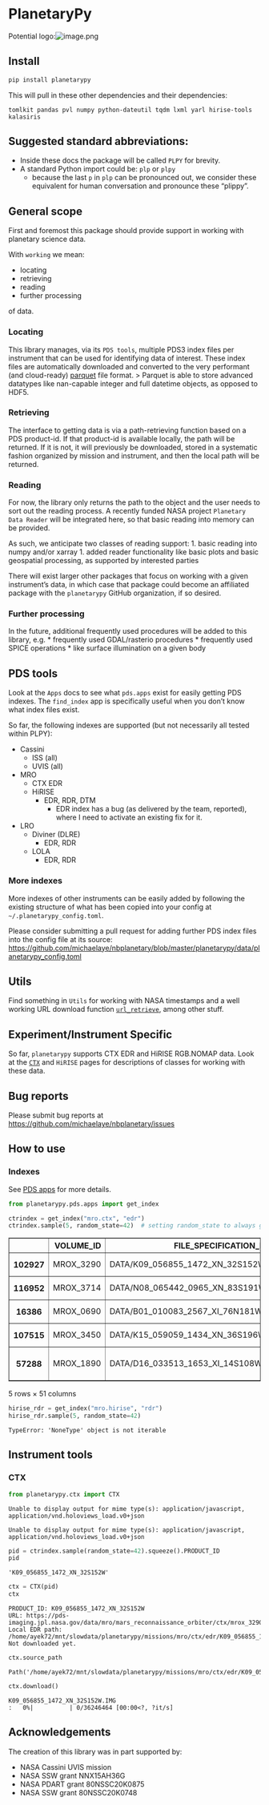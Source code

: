 PlanetaryPy
================

<!-- WARNING: THIS FILE WAS AUTOGENERATED! DO NOT EDIT! -->

Potential
logo:![image.png](images/epilup_with_python_logo_with_axis.png)

## Install

``` bash
pip install planetarypy
```

This will pull in these other dependencies and their dependencies:

`tomlkit pandas pvl numpy python-dateutil tqdm lxml yarl hirise-tools kalasiris`

## Suggested standard abbreviations:

- Inside these docs the package will be called `PLPY` for brevity.
- A standard Python import could be: `plp` or `plpy`
  - because the last `p` in `plp` can be pronounced out, we consider
    these equivalent for human conversation and pronounce these
    “plippy”.

## General scope

First and foremost this package should provide support in working with
planetary science data.

With `working` we mean:

- locating
- retrieving
- reading
- further processing

of data.

### Locating

This library manages, via its `PDS tools`, multiple PDS3 index files per
instrument that can be used for identifying data of interest. These
index files are automatically downloaded and converted to the very
performant (and cloud-ready)
[parquet](https://pandas.pydata.org/pandas-docs/stable/reference/api/pandas.read_parquet.html)
file format. \> Parquet is able to store advanced datatypes like
nan-capable integer and full datetime objects, as opposed to HDF5.

### Retrieving

The interface to getting data is via a path-retrieving function based on
a PDS product-id. If that product-id is available locally, the path will
be returned. If it is not, it will previously be downloaded, stored in a
systematic fashion organized by mission and instrument, and then the
local path will be returned.

### Reading

For now, the library only returns the path to the object and the user
needs to sort out the reading process. A recently funded NASA project
`Planetary Data Reader` will be integrated here, so that basic reading
into memory can be provided.

As such, we anticipate two classes of reading support: 1. basic reading
into numpy and/or xarray 1. added reader functionality like basic plots
and basic geospatial processing, as supported by interested parties

There will exist larger other packages that focus on working with a
given instrument’s data, in which case that package could become an
affiliated package with the `planetarypy` GitHub organization, if so
desired.

### Further processing

In the future, additional frequently used procedures will be added to
this library, e.g. \* frequently used GDAL/rasterio procedures \*
frequently used SPICE operations \* like surface illumination on a given
body

## PDS tools

Look at the `Apps` docs to see what `pds.apps` exist for easily getting
PDS indexes. The `find_index` app is specifically useful when you don’t
know what index files exist.

So far, the following indexes are supported (but not necessarily all
tested within PLPY):

- Cassini
  - ISS (all)
  - UVIS (all)
- MRO
  - CTX EDR
  - HiRISE
    - EDR, RDR, DTM
      - EDR index has a bug (as delivered by the team, reported), where
        I need to activate an existing fix for it.
- LRO
  - Diviner (DLRE)
    - EDR, RDR
  - LOLA
    - EDR, RDR

### More indexes

More indexes of other instruments can be easily added by following the
existing structure of what has been copied into your config at
`~/.planetarypy_config.toml`.

Please consider submitting a pull request for adding further PDS index
files into the config file at its source:
https://github.com/michaelaye/nbplanetary/blob/master/planetarypy/data/planetarypy_config.toml

## Utils

Find something in `Utils` for working with NASA timestamps and a well
working URL download function
[`url_retrieve`](https://michaelaye.github.io/planetarypy/api/utils.html#url_retrieve),
among other stuff.

## Experiment/Instrument Specific

So far, `planetarypy` supports CTX EDR and HiRISE RGB.NOMAP data. Look
at the
[`CTX`](https://michaelaye.github.io/planetarypy/api/ctx.html#ctx) and
`HiRISE` pages for descriptions of classes for working with these data.

## Bug reports

Please submit bug reports at
https://github.com/michaelaye/nbplanetary/issues

## How to use

### Indexes

See [PDS apps](02c_pds.apps.ipynb) for more details.

``` python
from planetarypy.pds.apps import get_index
```

``` python
ctrindex = get_index("mro.ctx", "edr")
ctrindex.sample(5, random_state=42)  # setting random_state to always get same files for docs
```

<div>
<style scoped>
    .dataframe tbody tr th:only-of-type {
        vertical-align: middle;
    }

    .dataframe tbody tr th {
        vertical-align: top;
    }

    .dataframe thead th {
        text-align: right;
    }
</style>
<table border="1" class="dataframe">
  <thead>
    <tr style="text-align: right;">
      <th></th>
      <th>VOLUME_ID</th>
      <th>FILE_SPECIFICATION_NAME</th>
      <th>ORIGINAL_PRODUCT_ID</th>
      <th>PRODUCT_ID</th>
      <th>IMAGE_TIME</th>
      <th>INSTRUMENT_ID</th>
      <th>INSTRUMENT_MODE_ID</th>
      <th>LINE_SAMPLES</th>
      <th>LINES</th>
      <th>SPATIAL_SUMMING</th>
      <th>...</th>
      <th>SUB_SOLAR_LATITUDE</th>
      <th>SUB_SPACECRAFT_LONGITUDE</th>
      <th>SUB_SPACECRAFT_LATITUDE</th>
      <th>SOLAR_DISTANCE</th>
      <th>SOLAR_LONGITUDE</th>
      <th>LOCAL_TIME</th>
      <th>IMAGE_SKEW_ANGLE</th>
      <th>RATIONALE_DESC</th>
      <th>DATA_QUALITY_DESC</th>
      <th>ORBIT_NUMBER</th>
    </tr>
  </thead>
  <tbody>
    <tr>
      <th>102927</th>
      <td>MROX_3290</td>
      <td>DATA/K09_056855_1472_XN_32S152W.IMG</td>
      <td>4A_04_112001B600</td>
      <td>K09_056855_1472_XN_32S152W</td>
      <td>2018-09-12 15:27:23.819</td>
      <td>CTX</td>
      <td>NIFL</td>
      <td>5056</td>
      <td>7168</td>
      <td>1</td>
      <td>...</td>
      <td>-23.61</td>
      <td>152.16</td>
      <td>-32.84</td>
      <td>206674590.7</td>
      <td>248.70</td>
      <td>15.12</td>
      <td>90.1</td>
      <td>Ride-along with HiRISE</td>
      <td>OK</td>
      <td>56855</td>
    </tr>
    <tr>
      <th>116952</th>
      <td>MROX_3714</td>
      <td>DATA/N08_065442_0965_XN_83S191W.IMG</td>
      <td>4A_04_114C019800</td>
      <td>N08_065442_0965_XN_83S191W</td>
      <td>2020-07-12 17:31:23.962</td>
      <td>CTX</td>
      <td>NIFL</td>
      <td>5056</td>
      <td>33792</td>
      <td>1</td>
      <td>...</td>
      <td>-21.24</td>
      <td>190.23</td>
      <td>-83.51</td>
      <td>207154930.4</td>
      <td>237.37</td>
      <td>17.12</td>
      <td>91.4</td>
      <td>Planum Australe</td>
      <td>OK</td>
      <td>65442</td>
    </tr>
    <tr>
      <th>16386</th>
      <td>MROX_0690</td>
      <td>DATA/B01_010083_2567_XI_76N181W.IMG</td>
      <td>4A_04_103101E100</td>
      <td>B01_010083_2567_XI_76N181W</td>
      <td>2008-09-20 04:33:05.584</td>
      <td>CTX</td>
      <td>ITL</td>
      <td>5056</td>
      <td>52224</td>
      <td>1</td>
      <td>...</td>
      <td>19.30</td>
      <td>180.80</td>
      <td>76.84</td>
      <td>237461101.1</td>
      <td>129.80</td>
      <td>14.76</td>
      <td>89.7</td>
      <td>North polar outlier</td>
      <td>OK</td>
      <td>10083</td>
    </tr>
    <tr>
      <th>107515</th>
      <td>MROX_3450</td>
      <td>DATA/K15_059059_1434_XN_36S196W.IMG</td>
      <td>4A_04_112C004300</td>
      <td>K15_059059_1434_XN_36S196W</td>
      <td>2019-03-03 08:44:14.027</td>
      <td>CTX</td>
      <td>NIFL</td>
      <td>2528</td>
      <td>9216</td>
      <td>1</td>
      <td>...</td>
      <td>-4.38</td>
      <td>196.66</td>
      <td>-36.69</td>
      <td>229158765.3</td>
      <td>349.79</td>
      <td>14.21</td>
      <td>90.1</td>
      <td>Craters in Terra Cimmeria</td>
      <td>OK</td>
      <td>59059</td>
    </tr>
    <tr>
      <th>57288</th>
      <td>MROX_1890</td>
      <td>DATA/D16_033513_1653_XI_14S108W.IMG</td>
      <td>4A_04_10A9016F00</td>
      <td>D16_033513_1653_XI_14S108W</td>
      <td>2013-09-19 20:45:34.363</td>
      <td>CTX</td>
      <td>ITL</td>
      <td>5056</td>
      <td>15360</td>
      <td>1</td>
      <td>...</td>
      <td>10.17</td>
      <td>108.53</td>
      <td>-14.83</td>
      <td>241359283.4</td>
      <td>24.21</td>
      <td>14.66</td>
      <td>90.2</td>
      <td>Syria/Claritas dust-raising event monitoring site</td>
      <td>OK</td>
      <td>33513</td>
    </tr>
  </tbody>
</table>
<p>5 rows × 51 columns</p>
</div>

``` python
hirise_rdr = get_index("mro.hirise", "rdr")
hirise_rdr.sample(5, random_state=42)
```

    TypeError: 'NoneType' object is not iterable

## Instrument tools

### CTX

``` python
from planetarypy.ctx import CTX
```

    Unable to display output for mime type(s): application/javascript, application/vnd.holoviews_load.v0+json

    Unable to display output for mime type(s): application/javascript, application/vnd.holoviews_load.v0+json

<style>.bk-root, .bk-root .bk:before, .bk-root .bk:after {
  font-family: var(--jp-ui-font-size1);
  font-size: var(--jp-ui-font-size1);
  color: var(--jp-ui-font-color1);
}
</style>

``` python
pid = ctrindex.sample(random_state=42).squeeze().PRODUCT_ID
pid
```

    'K09_056855_1472_XN_32S152W'

``` python
ctx = CTX(pid)
ctx
```

    PRODUCT_ID: K09_056855_1472_XN_32S152W
    URL: https://pds-imaging.jpl.nasa.gov/data/mro/mars_reconnaissance_orbiter/ctx/mrox_3290/data/K09_056855_1472_XN_32S152W.IMG
    Local EDR path: /home/ayek72/mnt/slowdata/planetarypy/missions/mro/ctx/edr/K09_056855_1472_XN_32S152W/K09_056855_1472_XN_32S152W.IMG
    Not downloaded yet.

``` python
ctx.source_path
```

    Path('/home/ayek72/mnt/slowdata/planetarypy/missions/mro/ctx/edr/K09_056855_1472_XN_32S152W/K09_056855_1472_XN_32S152W.IMG')

``` python
ctx.download()
```

    K09_056855_1472_XN_32S152W.IMG
    :   0%|          | 0/36246464 [00:00<?, ?it/s]

## Acknowledgements

The creation of this library was in part supported by:

- NASA Cassini UVIS mission
- NASA SSW grant NNX15AH36G
- NASA PDART grant 80NSSC20K0875
- NASA SSW grant 80NSSC20K0748
